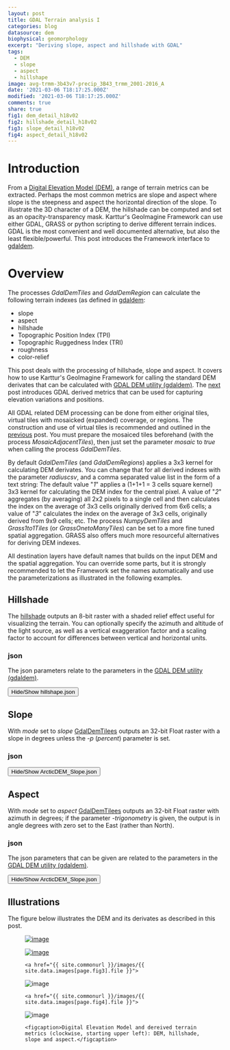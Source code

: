 ```yaml
---
layout: post
title: GDAL Terrain analysis I
categories: blog
datasource: dem
biophysical: geomorphology
excerpt: "Deriving slope, aspect and hillshade with GDAL"
tags:
  - DEM
  - slope
  - aspect
  - hillshape
image: avg-trmm-3b43v7-precip_3B43_trmm_2001-2016_A
date: '2021-03-06 T18:17:25.000Z'
modified: '2021-03-06 T18:17:25.000Z'
comments: true
share: true
fig1: dem_detail_h18v02
fig2: hillshade_detail_h18v02
fig3: slope_detail_h18v02
fig4: aspect_detail_h18v02
---
```

<script src="https://karttur.github.io/common/assets/js/karttur/togglediv.js"></script>

# Introduction

From a [Digital Elevation Model (DEM)](../blog-global-dems), a range of terrain metrics can be extracted. Perhaps the most common metrics are slope and aspect where slope is the steepness and aspect the horizontal direction of the slope. To illustrate the 3D character of a DEM, the hillshade can be computed and set as an opacity-transparency mask. Karttur's GeoImagine Framework can use either GDAL, GRASS or python scripting to derive different terrain indices. GDAL is the most convenient and well documented alternative, but also the least flexible/powerful. This post introduces the Framework interface to [gdaldem](https://www.gdal.org/gdaldem.html).

# Overview

The processes _GdalDemTiles_ and _GdalDemRegion_ can calculate the following terrain indexes (as defined in [gdaldem](https://www.gdal.org/gdaldem.html):

- slope
- aspect
- hillshade
- Topographic Position Index (TPI)
- Topographic Ruggedness Index (TRI)
- roughness
- color-relief

This post deals with the processing of hillshade, slope and aspect. It covers how to use Karttur's GeoImagine Framework for calling the standard DEM derivates that can be calculated with [GDAL DEM utility (gdaldem)](https://www.gdal.org/gdaldem.html). The [next](../blog.ArcticDemTPI/) post introduces GDAL derived metrics that can be used for capturing elevation variations and positions.

All GDAL related DEM processing can be done from either original tiles, virtual tiles with mosaicked (expanded) coverage, or regions. The construction and use of virtual tiles is recommended and outlined in the [previous](../blog-DemTileMosaics) post. You must prepare the mosaiced tiles beforehand  (with the process _MosaicAdjacentTiles_), then just set the parameter _mosaic_ to _true_ when calling the process _GdalDemTiles_.

By default _GdalDemTiles_ (and _GdalDemRegions_) applies a 3x3 kernel for calculating DEM derivates. You can change that for all derived indexes with the parameter _radiuscsv_, and a comma separated value list in the form of a text string: The default value "_1_" applies a (1+1+1 = 3 cells square kernel) 3x3 kernel for calculating the DEM index for the central pixel. A value of "_2_" aggregates (by averaging) all 2x2 pixels to a single cell and then calculates the index on the average of 3x3 cells originally derived from 6x6 cells; a value of "_3_" calculates the index on the average of 3x3 cells, originally derived from 9x9 cells; etc. The process _NumpyDemTiles_ and _Grass1to1Tiles_ (or _GrassOnetoManyTiles_) can be set to a more fine tuned spatial aggregation. GRASS also offers much more resourceful alternatives for deriving DEM indexes.

All destination layers have default names that builds on the input DEM and the spatial aggregation. You can override some parts, but it is strongly recommended to let the Framework set the names automatically and use the parameterizations as illustrated in the following examples.

## Hillshade

The [<span class='package'>hillshade</span>](../../subprocess/subproc-hillshademodis/) outputs an 8-bit raster with a shaded relief effect useful for visualizing the terrain. You can optionally specify the azimuth and altitude of the light source, as well as a vertical exaggeration factor and a scaling factor to account for differences between vertical and horizontal units.

### json

The json parameters relate to the parameters in the [GDAL DEM utility (gdaldem)](https://www.gdal.org/gdaldem.html).

<button id= "togglehillshade" onclick="hiddencode('hillshadediv')">Hide/Show hillshape.json</button>
<div id="hillshadediv" style="display:none">
{% capture text-capture %}
{% raw %}

```
{
  "userproject": {
    "userid": "karttur",
    "projectid": "karttur-arcticdemext",
    "tractid": "karttur-arcticdemext",
    "siteid": "*",
    "plotid": "*",
    "system": "modis"
  },
  "period": {
    "timestep": "static"
  },
  "process": [
    {
      "processid": "GdalDemTiles",
      "version": "1.3",
      "overwrite": false,
      "parameters": {
        "mode": "hillshade",
        "mosaic": true
      },
      "srcpath": {
        "volume": "Ancillary",
        "hdr": "tif"
      },
      "dstpath": {
        "volume": "Ancillary",
        "hdr": "tif"
      },
      "srccomp": [
			"dem500": {
				"source": "NGA-NSF",
				"product": "arcticdem",
				"content": "dem",
				"layerid": "dem500",
				"prefix": "dem500",
				"suffix": "v30"
        }
      ],
      "dstcopy": [
        {
          "dem500": {
            "layerid": "auto",
            "prefix": "auto",
            "suffix": "auto",
            "dataunit": "auto"
          }
        }
      ]
    }
  ]
}
```
{% endraw %}
{% endcapture %}
{% include widgets/toggle-code.html  toggle-text=text-capture  %}
</div>

## Slope

With _mode_ set to _slope_ [GdalDemTilees](#) outputs an 32-bit Float raster with a  slope in degrees unless the _-p_ (_percent_) parameter is set.

### json

<button id= "toggleslope" onclick="hiddencode('slopediv')">Hide/Show ArcticDEM_Slope.json</button>

<div id="slopediv" style="display:none">
{% capture text-capture %}
{% raw %}
```
{
  "userproject": {
    "userid": "karttur",
    "projectid": "karttur-arcticdemext",
    "tractid": "karttur-arcticdemext",
    "siteid": "*",
    "plotid": "*",
    "system": "modis"
  },
  "period": {
    "timestep": "static"
  },
  "process": [
    {
      "processid": "GdalDemTiles",
      "version": "1.3",
      "overwrite": false,
      "parameters": {
        "mode": "slope",
        "mosaic": true
      },
      "srcpath": {
        "volume": "Ancillary",
        "hdr": "tif"
      },
      "dstpath": {
        "volume": "Ancillary",
        "hdr": "tif"
      },
      "srccomp": [
			"dem500": {
				"source": "NGA-NSF",
				"product": "arcticdem",
				"content": "dem",
				"layerid": "dem500",
				"prefix": "dem500",
				"suffix": "v30"
        }
      ],
      "dstcopy": [
        {
          "dem500": {
            "layerid": "auto",
            "prefix": "auto",
            "suffix": "auto",
            "dataunit": "auto"
          }
        }
      ]
    }
  ]
}
```
{% endraw %}
{% endcapture %}
{% include widgets/toggle-code.html  toggle-text=text-capture  %}
</div>

## Aspect

With _mode_ set to _aspect_ [GdalDemTilees](#) outputs an 32-bit Float raster with azimuth in degrees; if the parameter _-trigonometry_ is given, the output is in angle degrees with zero set to the East (rather than North).

### json

The json parameters that can be given are related  to the parameters in the [GDAL DEM utility (gdaldem)](https://www.gdal.org/gdaldem.html).

<button id= "toggleaspect" onclick="hiddencode('aspectdiv')">Hide/Show ArcticDEM_Slope.json</button>
<div id="aspectdiv" style="display:none">
{% capture text-capture %}
{% raw %}

```
{
  "userproject": {
    "userid": "karttur",
    "projectid": "karttur-arcticdemext",
    "tractid": "karttur-arcticdemext",
    "siteid": "*",
    "plotid": "*",
    "system": "modis"
  },
  "period": {
    "timestep": "static"
  },
  "process": [
    {
      "processid": "GdalDemTiles",
      "version": "1.3",
      "overwrite": false,
      "parameters": {
        "mode": "slope",
        "mosaic": true
      },
      "srcpath": {
        "volume": "Ancillary",
        "hdr": "tif"
      },
      "dstpath": {
        "volume": "Ancillary",
        "hdr": "tif"
      },
      "srccomp": [
			"dem500": {
				"source": "NGA-NSF",
				"product": "arcticdem",
				"content": "dem",
				"layerid": "dem500",
				"prefix": "dem500",
				"suffix": "v30"
        }
      ],
      "dstcopy": [
        {
          "dem500": {
            "layerid": "auto",
            "prefix": "auto",
            "suffix": "auto",
            "dataunit": "auto"
          }
        }
      ]
    }
  ]
}
```
{% endraw %}
{% endcapture %}
{% include widgets/toggle-code.html  toggle-text=text-capture  %}
</div>

## Illustrations

The figure below illustrates the DEM and its derivates as described in this post.

<figure class="half">

  <a href="{{ site.commonurl }}/images/{{ site.data.images[page.fig1].file }}"><img src="{{ site.commonurl }}/images/{{ site.data.images[page.fig1].file }}" alt="image"></a>

  <a href="{{ site.commonurl }}/images/{{ site.data.images[page.fig2].file }}">
  <img src="{{ site.commonurl }}/images/{{ site.data.images[page.fig2].file }}" alt="image"></a>

	<a href="{{ site.commonurl }}/images/{{ site.data.images[page.fig3].file }}">
  <img src="{{ site.commonurl }}/images/{{ site.data.images[page.fig3].file }}" alt="image"></a>

	<a href="{{ site.commonurl }}/images/{{ site.data.images[page.fig4].file }}">
  <img src="{{ site.commonurl }}/images/{{ site.data.images[page.fig4].file }}" alt="image"></a>

	<figcaption>Digital Elevation Model and dereived terrain metrics (clockwise, starting upper left): DEM, hillshade, slope and aspect.</figcaption>
</figure>
